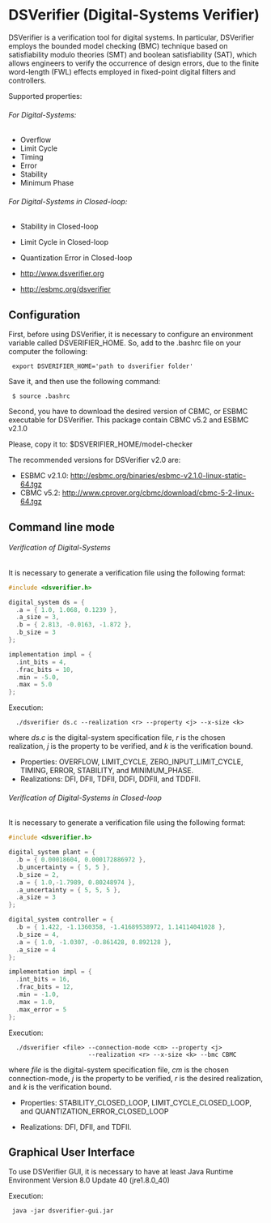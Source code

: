 # DSVerifier (Digital-Systems Verifier)

DSVerifier is a verification tool for digital systems.
In particular, DSVerifier employs the bounded model checking (BMC) technique
based on satisfiability modulo theories (SMT) and boolean satisfiability (SAT),
which allows engineers to verify the occurrence of design errors,
due to the finite word-length (FWL) effects employed in fixed-point digital filters
and controllers.

Supported properties:

###### For Digital-Systems:
  * Overflow
  * Limit Cycle
  * Timing
  * Error
  * Stability
  * Minimum Phase

###### For Digital-Systems in Closed-loop:
  * Stability in Closed-loop
  * Limit Cycle in Closed-loop
  * Quantization Error in Closed-loop

* http://www.dsverifier.org
* http://esbmc.org/dsverifier

## Configuration

First, before using DSVerifier, it is necessary to
configure an environment variable called DSVERIFIER_HOME.
So, add to the .bashrc file on your computer the following:

     export DSVERIFIER_HOME='path to dsverifier folder'

Save it, and then use the following command:

     $ source .bashrc

Second, you have to download the desired version of CBMC, or ESBMC
executable for DSVerifier. This package contain CBMC v5.2 and ESBMC v2.1.0

Please, copy it to: $DSVERIFIER_HOME/model-checker

The recommended versions for DSVerifier v2.0 are:

* ESBMC v2.1.0: http://esbmc.org/binaries/esbmc-v2.1.0-linux-static-64.tgz
* CBMC v5.2: http://www.cprover.org/cbmc/download/cbmc-5-2-linux-64.tgz

## Command line mode

###### Verification of Digital-Systems

  It is necessary to generate a verification file using the following format:

  ```c
  #include <dsverifier.h>

  digital_system ds = {
    .a = { 1.0, 1.068, 0.1239 },
    .a_size = 3,
    .b = { 2.813, -0.0163, -1.872 },
    .b_size = 3
  };

  implementation impl = {
    .int_bits = 4,
    .frac_bits = 10,
    .min = -5.0,
    .max = 5.0
  };
  ```

  Execution:

      ./dsverifier ds.c --realization <r> --property <j> --x-size <k>

  where *ds.c* is the digital-system specification file, *r* is the chosen
  realization, *j* is the property to be verified, and *k* is the verification
  bound.

* Properties: OVERFLOW, LIMIT_CYCLE, ZERO_INPUT_LIMIT_CYCLE, TIMING, ERROR,
              STABILITY, and MINIMUM_PHASE.
* Realizations: DFI, DFII, TDFII, DDFI, DDFII, and TDDFII.

###### Verification of Digital-Systems in Closed-loop

  It is necessary to generate a verification file using the following format:

  ```c
  #include <dsverifier.h>

  digital_system plant = {
    .b = { 0.00018604, 0.000172886972 },
    .b_uncertainty = { 5, 5 },
    .b_size = 2,
    .a = { 1.0,-1.7989, 0.80248974 },
    .a_uncertainty = { 5, 5, 5 },
    .a_size = 3
  };

  digital_system controller = {
    .b = { 1.422, -1.1360358, -1.41689538972, 1.14114041028 },
    .b_size = 4,
    .a = { 1.0, -1.0307, -0.861428, 0.892128 },
    .a_size = 4
  };

  implementation impl = {
    .int_bits = 16,
    .frac_bits = 12,
    .min = -1.0,
    .max = 1.0,
    .max_error = 5
  };
  ```

  Execution:

      ./dsverifier <file> --connection-mode <cm> --property <j>
                          --realization <r> --x-size <k> --bmc CBMC

  where *file* is the digital-system specification file, *cm* is the chosen
  connection-mode, *j* is the property to be verified, *r* is the desired
  realization, and *k* is the verification bound.

* Properties: STABILITY_CLOSED_LOOP, LIMIT_CYCLE_CLOSED_LOOP,
              and QUANTIZATION_ERROR_CLOSED_LOOP

* Realizations: DFI, DFII, and TDFII.

## Graphical User Interface

To use DSVerifier GUI, it is necessary to have at least Java Runtime Environment
Version 8.0 Update 40 (jre1.8.0_40)

Execution:

     java -jar dsverifier-gui.jar
